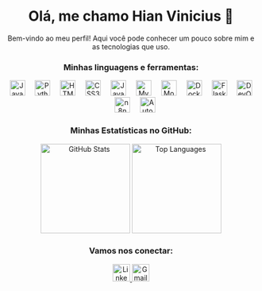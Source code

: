<h1 align="center">Olá, me chamo Hian Vinicius 👋</h1>

<p align="center">Bem-vindo ao meu perfil! Aqui você pode conhecer um pouco sobre mim e as tecnologias que uso.</p>

<h3 align="center">Minhas linguagens e ferramentas:</h3>

<div align="center">
  <img src="https://cdn.jsdelivr.net/gh/devicons/devicon/icons/java/java-original.svg" height="31" alt="Java logo" />
  <img width="12" />
  <img src="https://cdn.jsdelivr.net/gh/devicons/devicon/icons/python/python-original.svg" height="31" alt="Python logo" />
  <img width="12" />
  <img src="https://cdn.jsdelivr.net/gh/devicons/devicon/icons/html5/html5-original.svg" height="31" alt="HTML5 logo" />
  <img width="12" />
  <img src="https://cdn.jsdelivr.net/gh/devicons/devicon/icons/css3/css3-original.svg" height="31" alt="CSS3 logo" />
  <img width="12" />
  <img src="https://cdn.jsdelivr.net/gh/devicons/devicon/icons/javascript/javascript-original.svg" height="31" alt="JavaScript logo" />
  <img width="12" />
  <img src="https://cdn.jsdelivr.net/gh/devicons/devicon/icons/mysql/mysql-original.svg" height="31" alt="MySQL logo" />
  <img width="12" />
  <img src="https://cdn.jsdelivr.net/gh/devicons/devicon/icons/mongodb/mongodb-original.svg" height="31" alt="MongoDB logo" />
  <img width="12" />
  <img src="https://cdn.jsdelivr.net/gh/devicons/devicon/icons/docker/docker-original.svg" height="31" alt="Docker logo" />
  <img width="12" />
  <img src="https://cdn.jsdelivr.net/gh/devicons/devicon/icons/flask/flask-original.svg" height="31" alt="Flask logo" />
  <img width="12" />
  <img src="https://cdn.jsdelivr.net/gh/devicons/devicon/icons/azuredevops/azuredevops-original.svg" height="31" alt="DevOps logo" />
  <img width="12" />
  <img src="https://seeklogo.com/images/N/n8n-logo-5AC2924AA0-seeklogo.com.png" height="31" alt="n8n logo" />
  <img width="12" />
  <img src="https://cdn-icons-png.flaticon.com/512/2684/2684027.png" height="31" alt="Automação logo" />
</div>


<h3 align="center">Minhas Estatísticas no GitHub:</h3>

<p align="center">
  <img height="180em" src="https://github-readme-stats.vercel.app/api?username=HianV&show_icons=true&theme=tokyonight" alt="GitHub Stats" />
  <img height="180em" src="https://github-readme-stats.vercel.app/api/top-langs/?username=HianV&layout=donut&theme=tokyonight" alt="Top Languages" />
</p>

<h3 align="center">Vamos nos conectar:</h3>

<div align="center">
  <a href="https://www.linkedin.com/in/hian-adolfo-2510672ba/" target="_blank">
    <img src="https://img.shields.io/static/v1?message=LinkedIn&logo=linkedin&label=&color=0077B5&logoColor=white&labelColor=&style=for-the-badge" height="35" alt="LinkedIn logo" />
  </a>
  <a href="mailto:hianvinicius78@gmail.com">
    <img src="https://img.shields.io/static/v1?message=Gmail&logo=gmail&label=&color=D14836&logoColor=white&labelColor=&style=for-the-badge" height="35" alt="Gmail logo" />
  </a>
</div>
